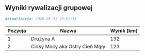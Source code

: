## Wyniki rywalizacji grupowej

```markdown
Aktualizacja: 2020-05-31 23:51:16
```

Pozycja | Nazwa | Wynik [km] |
------------ | -------------  | -------------
 1 |Drużyna A | 132 
 2 |Ciosy Mocy aka Ostry Cień Mgły | 123